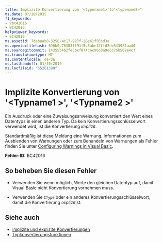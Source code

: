 ```yaml
---
title: Implizite Konvertierung von '<typename1>'to'<typename2>"
ms.date: 07/20/2015
f1_keywords:
- vbc42016
- BC42016
helpviewer_keywords:
- BC42016
ms.assetid: 7dabaab0-8258-4c17-927f-28e61f50bd3a
ms.openlocfilehash: 696b0c76383ff91f5c5abe12ffd7eb543981aad0
ms.sourcegitcommit: 14355b4b2fe5bcf874cac96d0a9e6376b567e4c7
ms.translationtype: MT
ms.contentlocale: de-DE
ms.lasthandoff: 01/30/2019
ms.locfileid: "55261398"
---
```

# <a name="implicit-conversion-from-typename1-to-typename2"></a>Implizite Konvertierung von '\<Typname1 >', '\<Typname2 >'
Ein Ausdruck oder eine Zuweisungsanweisung konvertiert den Wert eines Datentyps in einen anderen Typ. Da kein Konvertierungsschlüsselwort verwendet wird, ist die Konvertierung *implizit*.  
  
 Standardmäßig ist diese Meldung eine Warnung. Informationen zum Ausblenden von Warnungen oder zum Behandeln von Warnungen als Fehler finden Sie unter [Configuring Warnings in Visual Basic](/visualstudio/ide/configuring-warnings-in-visual-basic).  
  
 **Fehler-ID:** BC42016  
  
## <a name="to-correct-this-error"></a>So beheben Sie diesen Fehler  
  
-   Verwenden Sie wenn möglich, Werte den gleichen Datentyp auf, damit Visual Basic nicht Konvertierung vornehmen muss.  
  
-   Verwenden Sie `CType` oder ein anderes Konvertierungsschlüsselwort, damit die Konvertierung *explizit*ist.  
  
## <a name="see-also"></a>Siehe auch
- [Implizite und explizite Konvertierungen](../../visual-basic/programming-guide/language-features/data-types/implicit-and-explicit-conversions.md)
- [Typkonvertierungsfunktionen](../../visual-basic/language-reference/functions/type-conversion-functions.md)
